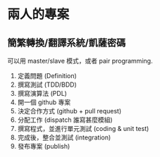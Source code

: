 # 兩人的專案

## 簡繁轉換/翻譯系統/凱薩密碼

可以用 master/slave 模式，或者 pair programming.

1. 定義問題 (Definition)
2. 撰寫測試 (TDD/BDD)
3. 撰寫演算法 (PDL)
4. 開一個 github 專案
5. 決定合作方式 (github + pull request)
6. 分配工作 (dispatch 誰寫甚麼模組)
7. 撰寫程式，並進行單元測試 (coding & unit test)
8. 完成後，整合並測試 (integration)
9. 發布專案 (publish)
